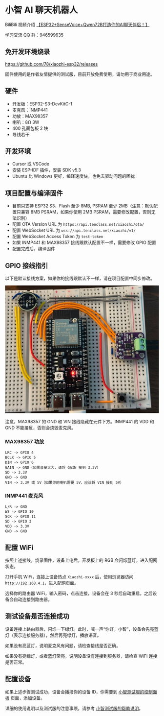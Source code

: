 # 小智 AI 聊天机器人

BiliBili 视频介绍 [【ESP32+SenseVoice+Qwen72B打造你的AI聊天伴侣！】](https://www.bilibili.com/video/BV11msTenEH3/?share_source=copy_web&vd_source=ee1aafe19d6e60cf22e60a93881faeba)

学习交流 QQ 群：946599635

## 免开发环境烧录

https://github.com/78/xiaozhi-esp32/releases

固件使用的是作者友情提供的测试服，目前开放免费使用，请勿用于商业用途。

## 硬件

- 开发板：ESP32-S3-DevKitC-1
- 麦克风：INMP441
- 功放：MAX98357
- 喇叭：8Ω 3W
- 400 孔面包板 2 块
- 导线若干

## 开发环境

- Cursor 或 VSCode
- 安装 ESP-IDF 插件，安装 SDK v5.3
- Ubuntu 比 Windows 更好，编译速度快，也免去驱动问题的困扰

## 项目配置与编译固件

- 目前只支持 ESP32 S3，Flash 至少 8MB, PSRAM 至少 2MB（注意：默认配置只兼容 8MB PSRAM，如果你使用 2MB PSRAM，需要修改配置，否则无法识别）
- 配置 OTA Version URL 为 `https://api.tenclass.net/xiaozhi/ota/`
- 配置 WebSocket URL 为 `wss://api.tenclass.net/xiaozhi/v1/`
- 配置 WebSocket Access Token 为 `test-token`
- 如果 INMP441 和 MAX98357 接线跟默认配置不一样，需要修改 GPIO 配置
- 配置完成后，编译固件


## GPIO 接线指引

以下是默认接线方案，如果你的接线跟默认不一样，请在项目配置中同步修改。

![接线图](./docs/wiring.jpg)

注意，MAX98357 的 GND 和 VIN 接线隐藏在元件下方。INMP441 的 VDD 和 GND 不能接反，否则会烧毁麦克风。

### MAX98357 功放

```
LRC -> GPIO 4
BCLK -> GPIO 5
DIN -> GPIO 6
GAIN -> GND（如果音量太大，请将 GAIN 接到 3.3V）
SD -> 3.3V
GND -> GND
VIN -> 3.3V 或 5V（如果你的喇叭需要 5V，应该将 VIN 接到 5V）
```

### INMP441 麦克风

```
L/R -> GND
WS -> GPIO 10
SCK -> GPIO 11
SD -> GPIO 3
VDD -> 3.3V
GND -> GND
```

## 配置 WiFi

按照上述接线，烧录固件，设备上电后，开发板上的 RGB 会闪烁蓝灯，进入配网状态。

打开手机 WiFi，连接上设备热点 `Xiaozhi-xxxx` 后，使用浏览器访问 `http://192.168.4.1`，进入配网页面。

选择你的路由器 WiFi，输入密码，点击连接，设备会在 3 秒后自动重启，之后设备会自动连接到路由器。

## 测试设备是否连接成功

设备连接上路由器后，闪烁一下绿灯。此时，喊一声“你好，小智”，设备会先亮蓝灯（表示连接服务器），然后再亮绿灯，播放语音。

如果没有亮蓝灯，说明麦克风有问题，请检查接线是否正确。

如果没有亮绿灯，或者蓝灯常亮，说明设备没有连接到服务器，请检查 WiFi 连接是否正常。

## 配置设备

如果上述步骤测试成功，设备会播报你的设备 ID，你需要到 [小智测试服的控制面板](https://xiaozhi.tenclass.net/) 页面，添加设备。

详细的使用说明以及测试服的注意事项，请参考 [小智测试服的帮助说明](https://xiaozhi.tenclass.net/help)。


